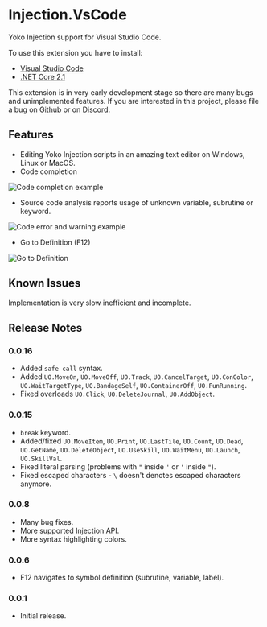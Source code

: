 # Injection.VsCode

Yoko Injection support for Visual Studio Code.

To use this extension you have to install:

- [Visual Studio Code](https://code.visualstudio.com/)
- [.NET Core 2.1](https://dotnet.microsoft.com/download/dotnet-core/2.1)

This extension is in very early development stage so there are many bugs
and unimplemented features. If you are interested in this project, please file a bug on [Github](https://github.com/uoinfusion/InjectionScript/issues) or on [Discord](https://discord.gg/Ng3RDke).

## Features

- Editing Yoko Injection scripts in an amazing text editor on Windows, Linux or MacOS.
- Code completion

![Code completion example](https://raw.githubusercontent.com/uoinfusion/InjectionScript/master/clients/vscode/images/code-completion.gif)

- Source code analysis reports usage of unknown variable, subrutine or keyword.

![Code error and warning example](https://raw.githubusercontent.com/uoinfusion/InjectionScript/master/clients/vscode/images/code-analysis.gif)

- Go to Definition (F12)

![Go to Definition](https://raw.githubusercontent.com/uoinfusion/InjectionScript/master/clients/vscode/images/goto-definition.gif)

## Known Issues

Implementation is very slow inefficient and incomplete.

## Release Notes

### 0.0.16
- Added `safe call` syntax.
- Added `UO.MoveOn`, `UO.MoveOff`, `UO.Track`, `UO.CancelTarget`, `UO.ConColor`, `UO.WaitTargetType`, `UO.BandageSelf`, `UO.ContainerOff`, `UO.FunRunning`.
- Fixed overloads `UO.Click`, `UO.DeleteJournal`, `UO.AddObject`.

### 0.0.15

- `break` keyword.
- Added/fixed `UO.MoveItem`, `UO.Print`, `UO.LastTile`, `UO.Count`, `UO.Dead`, `UO.GetName`, `UO.DeleteObject`, `UO.UseSkill`, `UO.WaitMenu`, `UO.Launch`, `UO.SkillVal`.
- Fixed literal parsing (problems with `"` inside `'` or `'` inside `"`).
- Fixed escaped characters - `\` doesn't denotes escaped characters anymore.

### 0.0.8

- Many bug fixes.
- More supported Injection API.
- More syntax highlighting colors.

### 0.0.6

- F12 navigates to symbol definition (subrutine, variable, label).

### 0.0.1

- Initial release.
